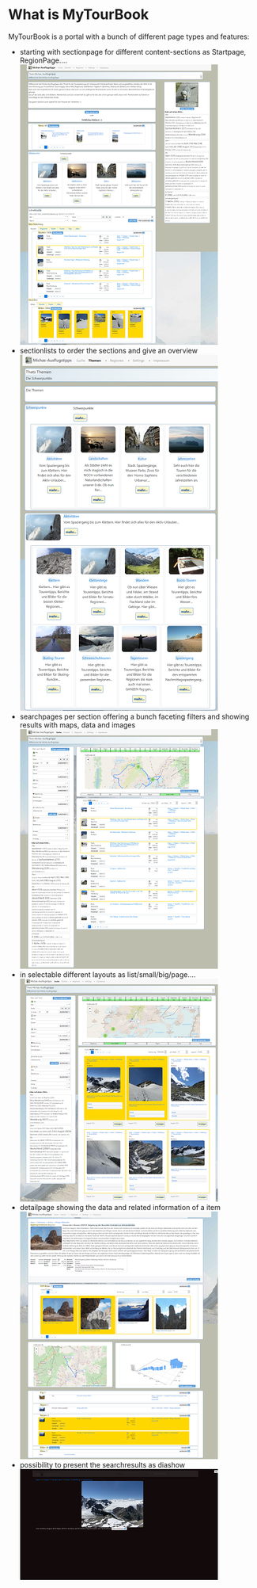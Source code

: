 # What is MyTourBook

MyTourBook is a portal with a bunch of different page types and features:

- starting with sectionpage for different content-sections as Startpage, RegionPage.... ![Sectionpage](images/sectionpage-x400.png)
- sectionlists to order the sections and give an overview ![Sectionlist](images/sectionlist-x400.png)
- searchpages per section offering a bunch faceting filters and showing results with maps, data and images ![Searchpage](images/searchpage-x400.png)
- in selectable different layouts as list/small/big/page.... ![Searchpage Big](images/searchpage-big-x400.png)
- detailpage showing the data and related information of a item ![Showpage](images/showpage-x400.png)
- possibility to present the searchresults as diashow ![Diashow](images/searchpage-page-x400.png)
